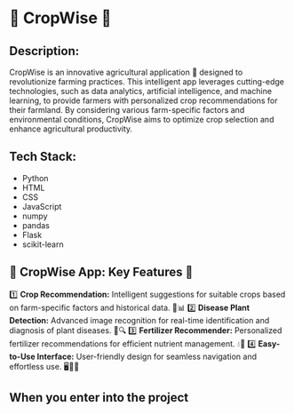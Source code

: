 # 🌾 CropWise 📱

## Description:
CropWise is an innovative agricultural application 🚜 designed to revolutionize farming practices. This intelligent app leverages cutting-edge technologies, such as data analytics, artificial intelligence, and machine learning, to provide farmers with personalized crop recommendations for their farmland. By considering various farm-specific factors and environmental conditions, CropWise aims to optimize crop selection and enhance agricultural productivity.

## Tech Stack:
- Python
- HTML
- CSS
- JavaScript
- numpy
- pandas
- Flask
- scikit-learn

##  🌾 CropWise App: Key Features 🌾

1️⃣ **Crop Recommendation:** Intelligent suggestions for suitable crops based on farm-specific factors and historical data. 🌱📊
2️⃣ **Disease Plant Detection:** Advanced image recognition for real-time identification and diagnosis of plant diseases. 🌿🔍
3️⃣ **Fertilizer Recommender:** Personalized fertilizer recommendations for efficient nutrient management. 💧🌿
4️⃣ **Easy-to-Use Interface:** User-friendly design for seamless navigation and effortless use. 🖥️👨‍🌾

## When you enter into the project






